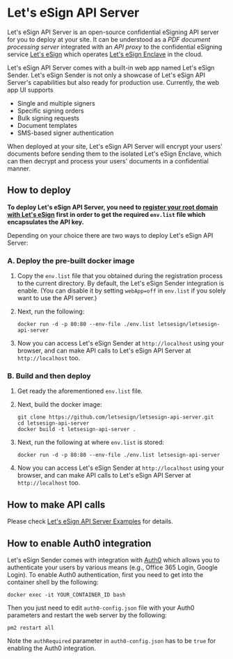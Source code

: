 # Let's eSign API Server

Let's eSign API Server is an open-source confidential eSigning API server for you to deploy at your site. It can be understood as a *PDF document processing server* integrated with an *API proxy* to the confidential eSigning service [Let's eSign](https://letsesign.org) which operates [Let's eSign Enclave](https://github.com/letsesign/letsesign-enclave) in the cloud.

Let's eSign API Server comes with a built-in web app named Let's eSign Sender. Let's eSign Sender is not only a showcase of Let's eSign API Server's capabilities but also ready for production use. Currently, the web app UI supports
- Single and multiple signers
- Specific signing orders
- Bulk signing requests
- Document templates
- SMS-based signer authentication

When deployed at your site, Let's eSign API Server will encrypt your users' documents before sending them to the isolated Let's eSign Enclave, which can then decrypt and process your users' documents in a confidential manner.

## How to deploy

**To deploy Let's eSign API Server, you need to [register your root domain with Let's eSign](https://github.com/letsesign/letsesign-docs/blob/main/HOWTO-register.md) first in order to get the required `env.list` file which encapsulates the API key.**

Depending on your choice there are two ways to deploy Let's eSign API Server:

### A. Deploy the pre-built docker image

1. Copy the `env.list` file that you obtained during the registration process to the current directory. By default, the Let's eSign Sender integration is enable. (You can disable it by setting `webApp=off` in `env.list` if you solely want to use the API server.)

2. Next, run the following:

    ```
    docker run -d -p 80:80 --env-file ./env.list letsesign/letsesign-api-server
    ```

3. Now you can access Let's eSign Sender at `http://localhost` using your browser, and can make API calls to Let's eSign API Server at `http://localhost` too.

### B. Build and then deploy

1. Get ready the aforementioned `env.list` file.

2. Next, build the docker image:

    ```
    git clone https://github.com/letsesign/letsesign-api-server.git
    cd letsesign-api-server
    docker build -t letsesign-api-server .
    ```

3. Next, run the following at where `env.list` is stored:

    ```
    docker run -d -p 80:80 --env-file ./env.list letsesign-api-server
    ```
 
4. Now you can access Let's eSign Sender at `http://localhost` using your browser, and can make API calls to Let's eSign API Server at `http://localhost` too.

## How to make API calls

Please check [Let's eSign API Server Examples](https://github.com/letsesign/letsesign-api-server-examples) for details.

## How to enable Auth0 integration

Let's eSign Sender comes with integration with [Auth0](https://auth0.com/) which allows you to authenticate your users by various means (e.g., Office 365 Login, Google Login). To enable Auth0 authentication, first you need to get into the container shell by the following:

```
docker exec -it YOUR_CONTAINER_ID bash
```

Then you just need to edit `auth0-config.json` file with your Auth0 parameters and restart the web server by the following:

```
pm2 restart all
```
Note the `authRequired` parameter in `auth0-config.json` has to be `true` for enabling the Auth0 integration.
